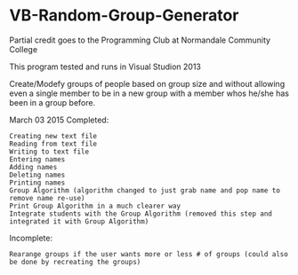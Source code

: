 # VB-Random-Group-Generator
Partial credit goes to the Programming Club at Normandale Community College

This program tested and runs in Visual Studion 2013

Create/Modefy groups of people based on group size and without allowing even a single member to be in a new group with a member whos he/she has been in a group before.

March 03 2015 Completed:

    Creating new text file
    Reading from text file
    Writing to text file
    Entering names
    Adding names
    Deleting names
    Printing names
    Group Algorithm (algorithm changed to just grab name and pop name to remove name re-use)
    Print Group Algorithm in a much clearer way
    Integrate students with the Group Algorithm (removed this step and integrated it with Group Algorithm)

Incomplete:

    Rearange groups if the user wants more or less # of groups (could also be done by recreating the groups)

